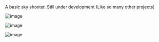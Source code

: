A basic sky shooter.
Still under development (Like so many other projects)

![image](https://github.com/pjmatuck/skyshooter/assets/3275775/6a0aff1a-f9ad-4a2b-878f-2bc6140fd6c7)

![image](https://github.com/pjmatuck/skyshooter/assets/3275775/07fcc173-d8d7-46d8-8975-5f87083a8fae)

![image](https://github.com/pjmatuck/skyshooter/assets/3275775/f8fd0fea-7669-4ea3-919c-517bf1409d86)

